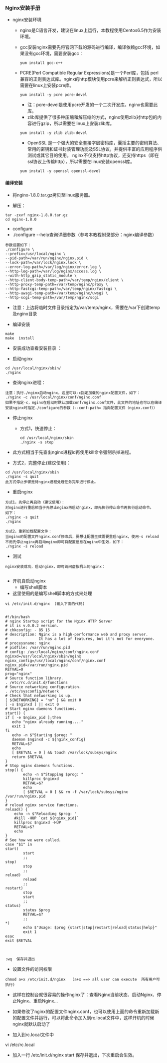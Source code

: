 ### Nginx安装手册

- nginx安装环境
	- nginx是C语言开发，建议在linux上运行，本教程使用Centos6.5作为安装环境。
	- gcc安装nginx需要先将官网下载的源码进行编译，编译依赖gcc环境，如果没有gcc环境，需要安装gcc：
        ```
        yum install gcc-c++
        ``` 
	- PCRE(Perl Compatible Regular Expressions)是一个Perl库，包括 perl 兼容的正则表达式库。nginx的http模块使用pcre来解析正则表达式，所以需要在linux上安装pcre库。
        ```
        yum install -y pcre pcre-devel
        ```
        - 注：pcre-devel是使用pcre开发的一个二次开发库。nginx也需要此库。
        - zlib库提供了很多种压缩和解压缩的方式，nginx使用zlib对http包的内容进行gzip，所以需要在linux上安装zlib库。
        ```
        yum install -y zlib zlib-devel
        ```

        - OpenSSL 是一个强大的安全套接字层密码库，囊括主要的密码算法、常用的密钥和证书封装管理功能及SSL协议，并提供丰富的应用程序供测试或其它目的使用。
	nginx不仅支持http协议，还支持https（即在ssl协议上传输http），所以需要在linux安装openssl库。
        ```
        yum install -y openssl openssl-devel
        ```

#### 编译安装

- 将nginx-1.8.0.tar.gz拷贝至linux服务器。

- 解压：
```
tar -zxvf nginx-1.8.0.tar.gz
cd nginx-1.8.0
```

- configure
- ./configure --help查询详细参数（参考本教程附录部分：nginx编译参数）

```
参数设置如下：
./configure \
--prefix=/usr/local/nginx \
--pid-path=/var/run/nginx/nginx.pid \
--lock-path=/var/lock/nginx.lock \
--error-log-path=/var/log/nginx/error.log \
--http-log-path=/var/log/nginx/access.log \
--with-http_gzip_static_module \
--http-client-body-temp-path=/var/temp/nginx/client \
--http-proxy-temp-path=/var/temp/nginx/proxy \
--http-fastcgi-temp-path=/var/temp/nginx/fastcgi \
--http-uwsgi-temp-path=/var/temp/nginx/uwsgi \
--http-scgi-temp-path=/var/temp/nginx/scgi
```

- 注意：上边将临时文件目录指定为/var/temp/nginx，需要在/var下创建temp及nginx目录


- 编译安装
```
make
make  install
```

- 安装成功查看安装目录 ：
 


- 启动nginx
```
cd /usr/local/nginx/sbin/
./nginx 
```

- 查询nginx进程：
 
```
注意：执行./nginx启动nginx，这里可以-c指定加载的nginx配置文件，如下：
./nginx -c /usr/local/nginx/conf/nginx.conf
如果不指定-c，nginx在启动时默认加载conf/nginx.conf文件，此文件的地址也可以在编译安装nginx时指定./configure的参数（--conf-path= 指向配置文件（nginx.conf））
```

- 停止nginx
     - 方式1，快速停止：
        ```
        cd /usr/local/nginx/sbin
        ./nginx -s stop
        ```
- 此方式相当于先查出nginx进程id再使用kill命令强制杀掉进程。

- 方式2，完整停止(建议使用)：
```
cd /usr/local/nginx/sbin
./nginx -s quit
此方式停止步骤是待nginx进程处理任务完毕进行停止。
```

- 重启nginx
```
方式1，先停止再启动（建议使用）：
对nginx进行重启相当于先停止nginx再启动nginx，即先执行停止命令再执行启动命令。
如下：
./nginx -s quit
./nginx

方式2，重新加载配置文件：
当nginx的配置文件nginx.conf修改后，要想让配置生效需要重启nginx，使用-s reload不用先停止nginx再启动nginx即可将配置信息在nginx中生效，如下：
./nginx -s reload
```

- 测试
```
nginx安装成功，启动nginx，即可访问虚拟机上的nginx：
 
```

- 开机自启动nginx
     - 编写shell脚本
- 这里使用的是编写shell脚本的方式来处理

```shell
vi /etc/init.d/nginx  (输入下面的代码)
 

#!/bin/bash
# nginx Startup script for the Nginx HTTP Server
# it is v.0.0.2 version.
# chkconfig: - 85 15
# description: Nginx is a high-performance web and proxy server.
#              It has a lot of features, but it's not for everyone.
# processname: nginx
# pidfile: /var/run/nginx.pid
# config: /usr/local/nginx/conf/nginx.conf
nginxd=/usr/local/nginx/sbin/nginx
nginx_config=/usr/local/nginx/conf/nginx.conf
nginx_pid=/var/run/nginx.pid
RETVAL=0
prog="nginx"
# Source function library.
. /etc/rc.d/init.d/functions
# Source networking configuration.
. /etc/sysconfig/network
# Check that networking is up.
[ ${NETWORKING} = "no" ] && exit 0
[ -x $nginxd ] || exit 0
# Start nginx daemons functions.
start() {
if [ -e $nginx_pid ];then
   echo "nginx already running...."
   exit 1
fi
   echo -n $"Starting $prog: "
   daemon $nginxd -c ${nginx_config}
   RETVAL=$?
   echo
   [ $RETVAL = 0 ] && touch /var/lock/subsys/nginx
   return $RETVAL
}
# Stop nginx daemons functions.
stop() {
        echo -n $"Stopping $prog: "
        killproc $nginxd
        RETVAL=$?
        echo
        [ $RETVAL = 0 ] && rm -f /var/lock/subsys/nginx /var/run/nginx.pid
}
# reload nginx service functions.
reload() {
    echo -n $"Reloading $prog: "
    #kill -HUP `cat ${nginx_pid}`
    killproc $nginxd -HUP
    RETVAL=$?
    echo
}
# See how we were called.
case "$1" in
start)
        start
        ;;
stop)
        stop
        ;;
reload)
        reload
        ;;
restart)
        stop
        start
        ;;
status)
        status $prog
        RETVAL=$?
        ;;
*)
        echo $"Usage: $prog {start|stop|restart|reload|status|help}"
        exit 1
esac
exit $RETVAL



:wq  保存并退出

```

- 设置文件的访问权限
```
chmod a+x /etc/init.d/nginx   (a+x ==> all user can execute  所有用户可执行)
```

- 这样在控制台就很容易的操作nginx了：查看Nginx当前状态、启动Nginx、停止Nginx、重启Nginx…

 
- 如果修改了nginx的配置文件nginx.conf，也可以使用上面的命令重新加载新的配置文件并运行，可以将此命令加入到rc.local文件中，这样开机的时候nginx就默认启动了

- 加入到rc.local文件中

vi /etc/rc.local

- 加入一行  /etc/init.d/nginx start    保存并退出，下次重启会生效。
